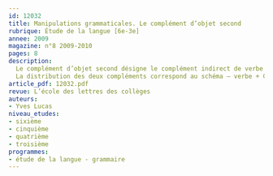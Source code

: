 ```yaml
---
id: 12032
title: Manipulations grammaticales. Le complément d’objet second 
rubrique: Étude de la langue [6e-3e]
annee: 2009
magazine: n°8 2009-2010
pages: 8
description: 
  Le complément d’objet second désigne le complément indirect de verbe qui suit – le plus souvent – un complément d’objet direct. Il remplace l’ancienne appellation de  « complément d’attribution » qui était trop restrictive. En effet, la notion de bénéficiaire ou de destinataire de l’objet de l’action n’est qu’une possibilité de représentation parmi d’autres – « emprunter de l’argent à quelqu’un », « destituer quelqu’un de quelque chose » sont aussi des exemples de construction avec un COS.
  La distribution des deux compléments correspond au schéma – verbe + COD + COS (« demander de l’argent à quelqu’un », « prêter de l’argent à quelqu’un ») ou, parfois, à – verbe + COI + COS (« parler d’argent à quelqu’un »). Les manipulations successives proposées par les exercices figurant dans cet article favorisent un questionnement qui fera émerger des règles de fonctionnement du système opérantes.
article_pdf: 12032.pdf
revue: L’école des lettres des collèges
auteurs:
- Yves Lucas
niveau_etudes:
- sixième
- cinquième
- quatrième
- troisième
programmes:
- étude de la langue - grammaire
---
```

